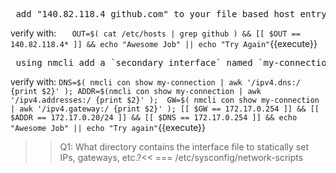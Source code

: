 <pre> add "140.82.118.4 github.com" to your file based host entry </pre>
verify with: `  
OUT=$( cat /etc/hosts | grep github ) && [[ $OUT == 140.82.118.4* ]] && echo "Awesome Job" || echo "Try Again"`{{execute}}

<pre> using nmcli add a `secondary interface` named `my-connection` on device `eth5` and set that interface to have a static IP of `172.17.0.20` with a network mask of `255.255.255.0` using a gateway of `172.17.0.254` and a name server of `172.17.0.254` </pre>

verify with: `DNS=$( nmcli con show my-connection | awk '/ipv4.dns:/ {print $2}' ); ADDR=$(nmcli con show my-connection | awk '/ipv4.addresses:/ {print $2}' );  GW=$( nmcli con show my-connection | awk '/ipv4.gateway:/ {print $2}' ); [[ $GW == 172.17.0.254 ]] && [[ $ADDR == 172.17.0.20/24 ]] && [[ $DNS == 172.17.0.254 ]] && echo "Awesome Job" || echo "Try again"`{{execute}}

>> Q1: What directory contains the interface file to statically set IPs, gateways, etc.?<<
=== /etc/sysconfig/network-scripts





